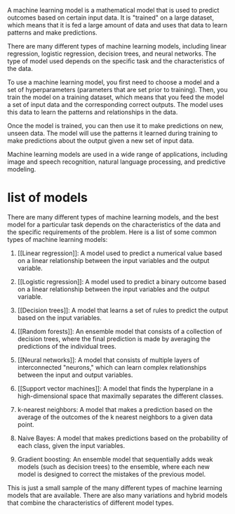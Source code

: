 A machine learning model is a mathematical model that is used to predict outcomes based on certain input data. It is "trained" on a large dataset, which means that it is fed a large amount of data and uses that data to learn patterns and make predictions.

There are many different types of machine learning models, including linear regression, logistic regression, decision trees, and neural networks. The type of model used depends on the specific task and the characteristics of the data.

To use a machine learning model, you first need to choose a model and a set of hyperparameters (parameters that are set prior to training). Then, you train the model on a training dataset, which means that you feed the model a set of input data and the corresponding correct outputs. The model uses this data to learn the patterns and relationships in the data.

Once the model is trained, you can then use it to make predictions on new, unseen data. The model will use the patterns it learned during training to make predictions about the output given a new set of input data.

Machine learning models are used in a wide range of applications, including image and speech recognition, natural language processing, and predictive modeling.

# list of models
There are many different types of machine learning models, and the best model for a particular task depends on the characteristics of the data and the specific requirements of the problem. Here is a list of some common types of machine learning models:

1.  [[Linear regression]]: A model used to predict a numerical value based on a linear relationship between the input variables and the output variable.
    
2.  [[Logistic regression]]: A model used to predict a binary outcome based on a linear relationship between the input variables and the output variable.
    
3.  [[Decision trees]]: A model that learns a set of rules to predict the output based on the input variables.
    
4.  [[Random forests]]: An ensemble model that consists of a collection of decision trees, where the final prediction is made by averaging the predictions of the individual trees.
    
5.  [[Neural networks]]: A model that consists of multiple layers of interconnected "neurons," which can learn complex relationships between the input and output variables.
    
6.  [[Support vector machines]]: A model that finds the hyperplane in a high-dimensional space that maximally separates the different classes.
    
7.  k-nearest neighbors: A model that makes a prediction based on the average of the outcomes of the k nearest neighbors to a given data point.
    
8.  Naive Bayes: A model that makes predictions based on the probability of each class, given the input variables.
    
9.  Gradient boosting: An ensemble model that sequentially adds weak models (such as decision trees) to the ensemble, where each new model is designed to correct the mistakes of the previous model.
    

This is just a small sample of the many different types of machine learning models that are available. There are also many variations and hybrid models that combine the characteristics of different model types.